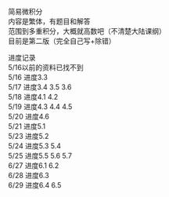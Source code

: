 简易微积分 <br>
内容是繁体，有题目和解答<br>
范围到多重积分，大概就高数吧（不清楚大陆课纲）<br>
目前是第二版（完全自己写+除错）<br>

进度记录<br>
5/16以前的资料已找不到<br>
5/16 进度3.3<br>
5/17 进度3.4 3.5 3.6<br>
5/18 进度4.1 4.2<br>
5/19 进度4.3 4.4 4.5<br>
5/20 进度4.6<br>
5/21 进度5.1<br>
5/23 进度5.2<br>
5/24 进度5.3 5.4<br>
5/25 进度5.5 5.6 5.7<br>
6/27 进度6.1 6.2<br>
6/28 进度6.3<br>
6/29 进度6.4 6.5<br>
